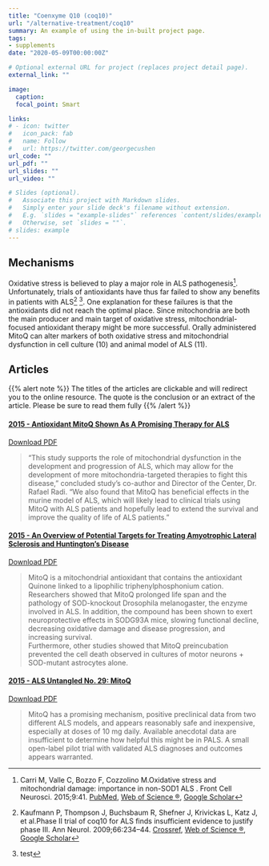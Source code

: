 ```yaml
---
title: "Coenxyme Q10 (coq10)"
url: "/alternative-treatment/coq10"
summary: An example of using the in-built project page.
tags:
- supplements
date: "2020-05-09T00:00:00Z"

# Optional external URL for project (replaces project detail page).
external_link: ""

image:
  caption:
  focal_point: Smart

links:
# - icon: twitter
#   icon_pack: fab
#   name: Follow
#   url: https://twitter.com/georgecushen
url_code: ""
url_pdf: ""
url_slides: ""
url_video: ""

# Slides (optional).
#   Associate this project with Markdown slides.
#   Simply enter your slide deck's filename without extension.
#   E.g. `slides = "example-slides"` references `content/slides/example-slides.md`.
#   Otherwise, set `slides = ""`.
# slides: example
---
```

## Mechanisms
Oxidative stress is believed to play a major role in ALS pathogenesis[^1]. Unfortunately, trials of antioxidants have thus far failed to show any benefits in patients with ALS[^2] [^3]. One explanation for these failures is that the antioxidants did not reach the optimal place. Since mitochondria are both the main producer and main target of oxidative stress, mitochondrial-focused antioxidant therapy might be more successful. Orally administered MitoQ can alter markers of both oxidative stress and mitochondrial dysfunction in cell culture (10) and animal model of ALS (11).

[^1]: Carri M, Valle C, Bozzo F, Cozzolino M.Oxidative stress and mitochondrial damage: importance in non-SOD1 ALS . Front Cell Neurosci. 2015;9:41.
 [PubMed](https://www.tandfonline.com/servlet/linkout?suffix=CIT0007&dbid=8&doi=10.3109%2F21678421.2015.1050897&key=25741238), [Web of Science ®](https://www.tandfonline.com/servlet/linkout?suffix=CIT0007&dbid=128&doi=10.3109%2F21678421.2015.1050897&key=000349604900001), [Google Scholar](http://scholar.google.com/scholar_lookup?hl=en&publication_year=2015&pages=41&author=M+Carri&author=C+Valle&author=F+Bozzo&author=M.+Cozzolino&title=Oxidative+stress+and+mitochondrial+damage%3A+importance+in+non-SOD1+ALS)
[^2]: Kaufmann P, Thompson J, Buchsbaum R, Shefner J, Krivickas L, Katz J, et al.Phase II trial of coq10 for ALS finds insufficient evidence to justify phase III. Ann Neurol. 2009;66:234–44.
 [Crossref](https://www.tandfonline.com/servlet/linkout?suffix=CIT0008&dbid=16&doi=10.3109%2F21678421.2015.1050897&key=10.1002%2Fana.21743), [Web of Science ®](https://www.tandfonline.com/servlet/linkout?suffix=CIT0008&dbid=128&doi=10.3109%2F21678421.2015.1050897&key=000269845400017), [Google Scholar](http://scholar.google.com/scholar_lookup?hl=en&publication_year=2009&pages=234-44&author=P+Kaufmann&author=J+Thompson&author=R+Buchsbaum&author=J+Shefner&author=L+Krivickas&author=J+Katz&title=Phase+II+trial+of+coq10+for+ALS+finds+insufficient+evidence+to+justify+phase+III)
[^3]: test

## Articles
{{% alert note %}}
The titles of the articles are clickable and will redirect you to the online resource.
The quote is the conclusion or an extract of the article. Please be sure to read them fully
{{% /alert %}}

#### [2015 - Antioxidant MitoQ Shown As A Promising Therapy for ALS](https://alsnewstoday.com/2015/07/16/antioxidant-mitoq-shown-promising-therapy-als/)
<a class="btn btn-outline-primary" target="_blank" rel="noopener noreferrer" href="./antioxidant_mitoq_shown_as_a_promising _therapy_for_als.pdf">Download PDF</a> 

> “This study supports the role of mitochondrial dysfunction in the development and progression of ALS, which may allow
> for the development of more mitochondria-targeted therapies to fight this disease,” concluded study’s co-author and
> Director of the Center, Dr. Rafael Radi. “We also found that MitoQ has beneficial effects in the murine model of ALS,
> which will likely lead to clinical trials using MitoQ with ALS patients and hopefully lead to extend the survival and
> improve the quality of life of ALS patients.”

#### [2015 - An Overview of Potential Targets for Treating Amyotrophic Lateral Sclerosis and Huntington’s Disease](https://www.hindawi.com/journals/bmri/2015/198612/)
<a class="btn btn-outline-primary" target="_blank" rel="noopener noreferrer" href="./an_overview_of_potential_targets_for_treating_amyotrophic_lateral_sclerosis_and_huntingtons_disease.pdf">Download PDF</a>  
 
> MitoQ is a mitochondrial antioxidant that contains the antioxidant Quinone linked to a lipophilic
> triphenylphosphonium cation. Researchers showed that MitoQ prolonged life span and the pathology of SOD-knockout Drosophila melanogaster, 
> the enzyme involved in ALS. In addition, the compound has been shown to exert neuroprotective effects in SODG93A mice, slowing functional decline,
> decreasing oxidative damage and disease progression, and increasing survival.  
> Furthermore, other studies showed that MitoQ preincubation prevented the cell death observed in cultures of motor 
> neurons + SOD-mutant astrocytes alone.



#### [2015 - ALS Untangled No. 29: MitoQ](https://www.tandfonline.com/doi/full/10.3109/21678421.2015.1050897)
<a class="btn btn-outline-primary" target="_blank" rel="noopener noreferrer" href="./als_untangled_29_mitoq.pdf">Download PDF</a>  

> MitoQ has a promising mechanism, positive preclinical data from two different ALS models, and appears reasonably safe 
> and inexpensive, especially at doses of 10 mg daily. Available anecdotal data are insufficient to determine how helpful
> this might be in PALS. A small open-label pilot trial with validated ALS diagnoses and outcomes appears warranted.